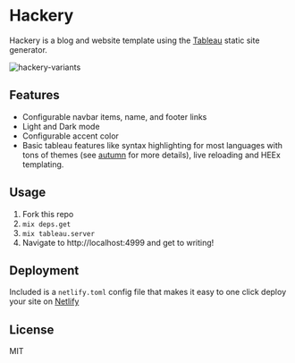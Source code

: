 # Hackery

Hackery is a blog and website template using the [Tableau](https://github.com/elixir-tools/tableau) static site generator.

![hackery-variants](https://github.com/user-attachments/assets/82a036b1-df7f-4d92-a7a7-01f360753413)

## Features

- Configurable navbar items, name, and footer links
- Light and Dark mode
- Configurable accent color
- Basic tableau features like syntax highlighting for most languages with tons of themes (see [autumn](https://github.com/leandrocp/autumn/) for more details), live reloading and HEEx templating.

## Usage

1. Fork this repo
1. `mix deps.get`
1. `mix tableau.server`
1. Navigate to http://localhost:4999 and get to writing!

## Deployment

Included is a `netlify.toml` config file that makes it easy to one click deploy your site on [Netlify](https://netlify.com)

## License

MIT
